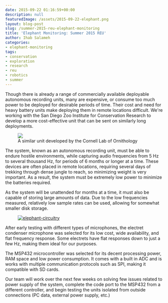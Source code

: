 ```yaml
---
date: 2015-09-22 01:16:59+00:00
description: null
featuredImage: /assets/2015-09-22-elephant.png
layout: blog-post
slug: /summer-2015-reu-elephant-monitoring
title: 'Elephant Monitoring: Summer 2015 REU'
author: Ihab Salameh
categories:
- elephant-monitoring
tags:
- conservation
- exploration
- research
- reu
- robotics
- summer
---
```

Though there is already a range of commercially available deployable autonomous recording units, many are expensive, or consume too much power to be deployed for desirable periods of time. Their cost and need for heavy battery units make deploying them in remote locations difficult. We're working with the San Diego Zoo Institute for Conservation Research to develop a more cost-effective unit that can be sent on similarly long deployments.

<figure>
<a href="{{'/assets/2015-09-22-elephant-mic.png' | absolute_url}}"><img src="{{'/assets/2015-09-22-elephant-mic.png' | resize: '300x113'}}" allt="A similar unit developed by the Cornell Lab of Ornithology"></a>
<figcaption>A similar unit developed by the Cornell Lab of Ornithology</figcaption>
</figure>

The system, known as an autonomous recording unit, must be able to endure hostile environments, while capturing audio frequencies from 5 Hz to several thousand Hz, for periods of 6 months or longer at a time. These devices are often placed in remote locations, requiring several days of trekking through dense jungle to reach, so minimizing weight is very important. As a result, the system must be extremely low power to minimize the batteries required.

As the system will be unattended for months at a time, it must also be capable of storing large amounts of data. Due to the low frequencies measured, relatively low sample rates can be used, allowing for somewhat smaller disk storage.

<figure>
<a href="{{'/assets/2015-09-22-elephant-circuitry.png' | absolute_url}}"><img src="{{'/assets/2015-09-22-elephant-circuitry.png' | resize: '300x225'}}" alt="elephant-circuitry"></a>
</figure>

After early testing with different types of microphones, the electret condenser microphone was selected for its low cost, wide availability, and flat frequency response. Some electrets have flat responses down to just a few Hz, making them ideal for our purposes.

The MSP432 microcontroller was selected for its decent processing power, RAM space and low power consumption. It comes with a built in ADC and is works with multiple communication protocols such as SPI, making it compatible with SD cards.

Our team will work over the next few weeks on solving few issues related to power supply of the system, complete the code port to the MSP432 from a different controller, and begin testing the units isolated from outside connections (PC data, external power supply, etc.)
